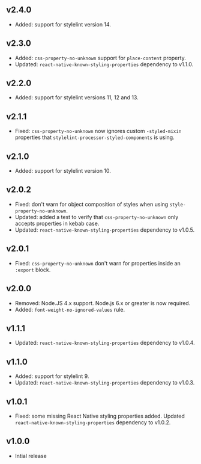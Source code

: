 ## v2.4.0

- Added: support for stylelint version 14.

## v2.3.0

- Added: `css-property-no-unknown` support for `place-content` property.
- Updated: `react-native-known-styling-properties` dependency to v1.1.0.

## v2.2.0

- Added: support for stylelint versions 11, 12 and 13.

## v2.1.1

- Fixed: `css-property-no-unknown` now ignores custom `-styled-mixin` properties that `stylelint-processor-styled-components` is using.

## v2.1.0

- Added: support for stylelint version 10.

## v2.0.2

- Fixed: don't warn for object composition of styles when using `style-property-no-unknown`.
- Updated: added a test to verify that `css-property-no-unknown` only accepts properties in kebab case.
- Updated: `react-native-known-styling-properties` dependency to v1.0.5.

## v2.0.1

- Fixed: `css-property-no-unknown` don't warn for properties inside an `:export` block.

## v2.0.0

- Removed: Node.JS 4.x support. Node.js 6.x or greater is now required.
- Added: `font-weight-no-ignored-values` rule.

## v1.1.1

- Updated: `react-native-known-styling-properties` dependency to v1.0.4.

## v1.1.0

- Added: support for stylelint 9.
- Updated: `react-native-known-styling-properties` dependency to v1.0.3.

## v1.0.1

- Fixed: some missing React Native styling properties added. Updated `react-native-known-styling-properties` dependency to v1.0.2.

## v1.0.0

- Intial release
